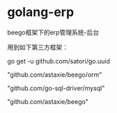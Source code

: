 # golang-erp
beego框架下的erp管理系统-后台

用到如下第三方框架：

go get -u github.com/satori/go.uuid

"github.com/astaxie/beego/orm"

"github.com/go-sql-driver/mysql"

"github.com/astaxie/beego"
